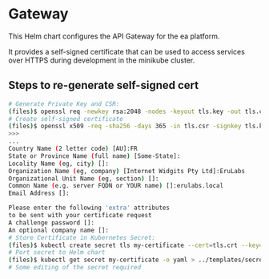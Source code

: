 # Gateway

This Helm chart configures the API Gateway for the ea platform.

It provides a self-signed certificate that can be used to access services over HTTPS during development
in the minikube cluster.

## Steps to re-generate self-signed cert

```bash
# Generate Private Key and CSR:
(files)$ openssl req -newkey rsa:2048 -nodes -keyout tls.key -out tls.csr
# Create self-signed certificate
(files)$ openssl x509 -req -sha256 -days 365 -in tls.csr -signkey tls.key -out tls.crt
>>>
...
Country Name (2 letter code) [AU]:FR
State or Province Name (full name) [Some-State]:
Locality Name (eg, city) []:
Organization Name (eg, company) [Internet Widgits Pty Ltd]:EruLabs
Organizational Unit Name (eg, section) []:
Common Name (e.g. server FQDN or YOUR name) []:erulabs.local
Email Address []:

Please enter the following 'extra' attributes
to be sent with your certificate request
A challenge password []:
An optional company name []:
# Store Certificate in Kubernetes Secret:
(files)$ kubectl create secret tls my-certificate --cert=tls.crt --key=tls.key
# Port secret to Helm chart
(files)$ kubectl get secret my-certificate -o yaml > ../templates/secret.yaml
# Some editing of the secret required
```